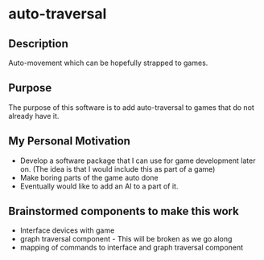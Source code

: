 # auto-traversal

## Description
Auto-movement which can be hopefully strapped to games.

## Purpose
The purpose of this software is to add auto-traversal to games that do not already have it.

## My Personal Motivation
* Develop a software package that I can use for game development later on. (The idea is that I would include this as part of a game)
* Make boring parts of the game auto done
* Eventually would like to add an AI to a part of it.

## Brainstormed components to make this work
* Interface devices with game
* graph traversal component - This will be broken as we go along
* mapping of commands to interface and graph traversal component
